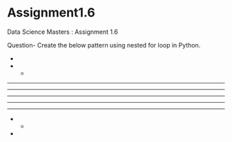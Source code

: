 # Assignment1.6
Data Science Masters : Assignment 1.6

Question-
Create the below pattern using nested for loop in Python.

*  
* *  
* * *  
* * * *  
* * * * *  
* * * *  
* * *  
* *  
*  

